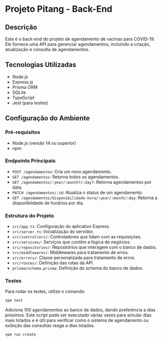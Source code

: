# Projeto Pitang - Back-End

## Descrição

Este é o back-end do projeto de agendamento de vacinas para COVID-19. Ele fornece uma API para gerenciar agendamentos, incluindo a criação, atualização e consulta de agendamentos.

## Tecnologias Utilizadas

- Node.js
- Express.js
- Prisma ORM
- SQLite
- TypeScript
- Jest (para testes)

## Configuração do Ambiente

### Pré-requisitos

- Node.js (versão 14 ou superior)
- npm

### Endpoints Principais

- `POST /agendamentos`: Cria um novo agendamento.
- `GET /agendamentos`: Retorna todos os agendamentos.
- `GET /agendamentos/:year/:month?/:day?`: Retorna agendamentos por data.
- `PATCH /agendamentos/:id`: Atualiza o status de um agendamento.
- `GET /agendamentos/disponibilidade-hora/:year/:month/:day`: Retorna a disponibilidade de horários por dia.

### Estrutura do Projeto

- `src/app.ts`: Configuração do aplicativo Express.
- `src/server.ts`: Inicialização do servidor.
- `src/controllers/`: Controladores que lidam com as requisições.
- `src/services/`: Serviços que contêm a lógica de negócios.
- `src/repositories/`: Repositórios que interagem com o banco de dados.
- `src/middlewares/`: Middlewares para tratamento de erros.
- `src/errors/`: Classe personalizada para tratamento de erros.
- `src/routes/`: Definição das rotas da API.
- `prisma/schema.prisma`: Definição do schema do banco de dados.

### Testes

Para rodar os testes, utilize o comando:
```sh
npm test
```

Adiciona 100 agendamentos ao banco de dados, dando preferência a dias próximos. Este script pode ser executado várias vezes para simular dias mais lotados e é útil para verificar como o sistema de agendamento ou exibição das consultas reage a dias lotados.
```sh
npm run create
```
